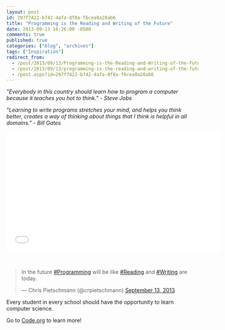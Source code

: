 ```yaml
---
layout: post
id: 297f7422-b742-4afa-8f8a-f6cea8a28ab6
title: "Programming is the Reading and Writing of the Future"
date: 2013-09-13 16:26:00 -0500
comments: true
published: true
categories: ["blog", "archives"]
tags: ["Inspiration"]
redirect_from: 
  - /post/2013/09/13/Programming-is-the-Reading-and-Writing-of-the-Future
  - /post/2013/09/13/programming-is-the-reading-and-writing-of-the-future
  - /post.aspx?id=297f7422-b742-4afa-8f8a-f6cea8a28ab6
---
```

<!-- more -->
<p><em>"Everybody in this country should learn how to program a computer because it teaches you hot to think." - Steve Jobs</em></p>
<p><em>"Learning to write programs stretches your mind, and helps you think better, creates a way of thinking about things that I think is helpful in all domains." - Bill Gates</em></p>
<p><iframe src="//www.youtube.com/embed/dU1xS07N-FA" frameborder="0" width="560" height="315"></iframe></p>
<p>&nbsp;</p>
<blockquote class="twitter-tweet">
<p>In the future <a href="https://twitter.com/search?q=%23Programming&amp;src=hash">#Programming</a> will be like <a href="https://twitter.com/search?q=%23Reading&amp;src=hash">#Reading</a> and <a href="https://twitter.com/search?q=%23Writing&amp;src=hash">#Writing</a> are today.</p>
&mdash; Chris Pietschmann (@crpietschmann) <a href="https://twitter.com/crpietschmann/statuses/378625057821425665">September 13, 2013</a></blockquote>
<p>Every student in every school should have the opportunity to learn computer science.</p>
<p>Go to <a href="http://code.org">Code.org</a> to learn more!</p>
